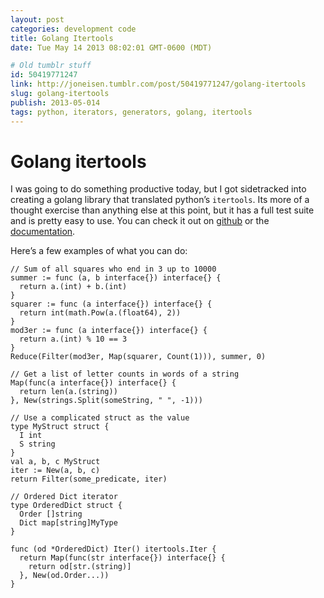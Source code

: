 ```yaml
---
layout: post
categories: development code
title: Golang Itertools
date: Tue May 14 2013 08:02:01 GMT-0600 (MDT)

# Old tumblr stuff
id: 50419771247
link: http://joneisen.tumblr.com/post/50419771247/golang-itertools
slug: golang-itertools
publish: 2013-05-014
tags: python, iterators, generators, golang, itertools
---
```



# Golang itertools

I was going to do something productive today, but I got sidetracked into creating a golang library that translated python’s `itertools`. Its more of a thought exercise than anything else at this point, but it has a full test suite and is pretty easy to use. You can check it out on [github](http://github.com/yanatan16/itertools) or the [documentation](http://godoc.org/github.com/yanatan16/itertools).

Here’s a few examples of what you can do:

    // Sum of all squares who end in 3 up to 10000
    summer := func (a, b interface{}) interface{} {
      return a.(int) + b.(int)
    }
    squarer := func (a interface{}) interface{} {
      return int(math.Pow(a.(float64), 2))
    }
    mod3er := func (a interface{}) interface{} {
      return a.(int) % 10 == 3
    }
    Reduce(Filter(mod3er, Map(squarer, Count(1))), summer, 0)

    // Get a list of letter counts in words of a string
    Map(func(a interface{}) interface{} {
      return len(a.(string))
    }, New(strings.Split(someString, " ", -1)))

    // Use a complicated struct as the value
    type MyStruct struct {
      I int
      S string
    }
    val a, b, c MyStruct
    iter := New(a, b, c)
    return Filter(some_predicate, iter)

    // Ordered Dict iterator
    type OrderedDict struct {
      Order []string
      Dict map[string]MyType
    }

    func (od *OrderedDict) Iter() itertools.Iter {
      return Map(func(str interface{}) interface{} {
        return od[str.(string)]
      }, New(od.Order...))
    }

